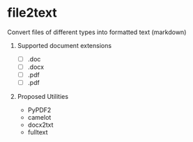 # file2text
Convert files of different types into formatted text (markdown)



1. Supported document extensions

   - [ ] .doc
   - [ ] .docx
   - [ ] .pdf
   - [ ] .pdf

2. Proposed Utilities

   - PyPDF2
   - camelot
   - docx2txt
   - fulltext
